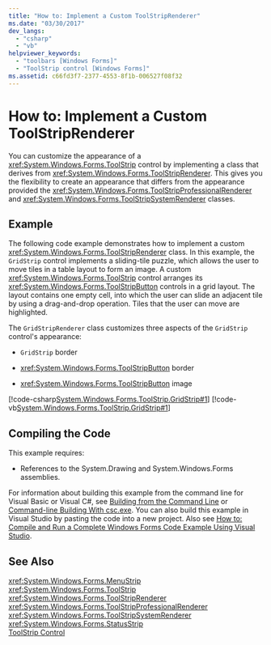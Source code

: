 ```yaml
---
title: "How to: Implement a Custom ToolStripRenderer"
ms.date: "03/30/2017"
dev_langs: 
  - "csharp"
  - "vb"
helpviewer_keywords: 
  - "toolbars [Windows Forms]"
  - "ToolStrip control [Windows Forms]"
ms.assetid: c66fd3f7-2377-4553-8f1b-006527f08f32
---
```

# How to: Implement a Custom ToolStripRenderer
You can customize the appearance of a <xref:System.Windows.Forms.ToolStrip> control by implementing a class that derives from <xref:System.Windows.Forms.ToolStripRenderer>. This gives you the flexibility to create an appearance that differs from the appearance provided the <xref:System.Windows.Forms.ToolStripProfessionalRenderer> and <xref:System.Windows.Forms.ToolStripSystemRenderer> classes.  
  
## Example  
 The following code example demonstrates how to implement a custom <xref:System.Windows.Forms.ToolStripRenderer> class. In this example, the `GridStrip` control implements a sliding-tile puzzle, which allows the user to move tiles in a table layout to form an image. A custom <xref:System.Windows.Forms.ToolStrip> control arranges its <xref:System.Windows.Forms.ToolStripButton> controls in a grid layout. The layout contains one empty cell, into which the user can slide an adjacent tile by using a drag-and-drop operation. Tiles that the user can move are highlighted.  
  
 The `GridStripRenderer` class customizes three aspects of the `GridStrip` control's appearance:  
  
-   `GridStrip` border  
  
-   <xref:System.Windows.Forms.ToolStripButton> border  
  
-   <xref:System.Windows.Forms.ToolStripButton> image  
  
 [!code-csharp[System.Windows.Forms.ToolStrip.GridStrip#1](../../../../samples/snippets/csharp/VS_Snippets_Winforms/System.Windows.Forms.ToolStrip.GridStrip/CS/GridStrip.cs#1)]
 [!code-vb[System.Windows.Forms.ToolStrip.GridStrip#1](../../../../samples/snippets/visualbasic/VS_Snippets_Winforms/System.Windows.Forms.ToolStrip.GridStrip/VB/GridStrip.vb#1)]  
  
## Compiling the Code  
 This example requires:  
  
-   References to the System.Drawing and System.Windows.Forms assemblies.  
  
 For information about building this example from the command line for Visual Basic or Visual C#, see [Building from the Command Line](~/docs/visual-basic/reference/command-line-compiler/building-from-the-command-line.md) or [Command-line Building With csc.exe](~/docs/csharp/language-reference/compiler-options/command-line-building-with-csc-exe.md). You can also build this example in Visual Studio by pasting the code into a new project.  Also see [How to: Compile and Run a Complete Windows Forms Code Example Using Visual Studio](http://msdn.microsoft.com/library/Bb129228\(v=vs.110\)).  
  
## See Also  
 <xref:System.Windows.Forms.MenuStrip>  
 <xref:System.Windows.Forms.ToolStrip>  
 <xref:System.Windows.Forms.ToolStripRenderer>  
 <xref:System.Windows.Forms.ToolStripProfessionalRenderer>  
 <xref:System.Windows.Forms.ToolStripSystemRenderer>  
 <xref:System.Windows.Forms.StatusStrip>  
 [ToolStrip Control](../../../../docs/framework/winforms/controls/toolstrip-control-windows-forms.md)
